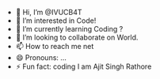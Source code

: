 - 👋 Hi, I’m @IVUCB4T
- 👀 I’m interested in Code! 
- 🌱 I’m currently learning  Coding ? 
- 💞️ I’m looking to collaborate on World. 
- 📫 How to reach me net
- 😄 Pronouns: ...
- ⚡ Fun fact:  coding
I am Ajit Singh Rathore
<!---
IVUCB4T/IVUCB4T is a ✨ special ✨ repository because its `README.md` (this file) appears on your GitHub profile.
You can click the Preview link to take a look at your changes.
--->
